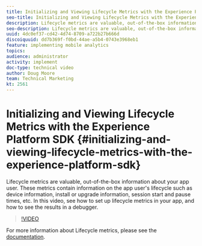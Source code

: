 ```yaml
---
title: Initializing and Viewing Lifecycle Metrics with the Experience Platform SDK
seo-title: Initializing and Viewing Lifecycle Metrics with the Experience Platform SDK - Adobe Analytics
description: Lifecycle metrics are valuable, out-of-the-box information about your app user. These metrics contain information on the app user's lifecycle such as device information, install or upgrade information, session start and pause times, etc. In this video, see how to set up lifecycle metrics in your app, and how to see the results in a debugger.
seo-description: Lifecycle metrics are valuable, out-of-the-box information about your app user. These metrics contain information on the app user's lifecycle such as device information, install or upgrade information, session start and pause times, etc. In this video, see how to set up lifecycle metrics in your app, and how to see the results in a debugger. - Adobe Analytics
uuid: 4dc0ef37-cd42-4d74-8709-a722b27b666d
discoiquuid: dd7b369f-f0bd-44ae-a5b4-0743e3968eb1
feature: implementing mobile analytics
topics: 
audience: administrator
activity: implement
doc-type: technical video
author: Doug Moore
team: Technical Marketing
kt: 2561
---
```


# Initializing and Viewing Lifecycle Metrics with the Experience Platform SDK {#initializing-and-viewing-lifecycle-metrics-with-the-experience-platform-sdk}

Lifecycle metrics are valuable, out-of-the-box information about your app user. These metrics contain information on the app user's lifecycle such as device information, install or upgrade information, session start and pause times, etc. In this video, see how to set up lifecycle metrics in your app, and how to see the results in a debugger.

>[!VIDEO](https://video.tv.adobe.com/v/26258/?quality=12)

For more information about Lifecycle metrics, please see the [documentation](https://aep-sdks.gitbook.io/docs/using-mobile-extensions/mobile-core/lifecycle).